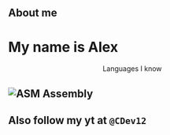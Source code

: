 ## About me

<h1>My name is Alex</h1>

<p align="center">Languages I know</p>

<img href="https://media.licdn.com/dms/image/D4D12AQEM9F_-u1OT5Q/article-cover_image-shrink_600_2000/0/1658763190886?e=2147483647&v=beta&t=PFy2LQAuefuy-w5fNVWMy_qO6OtNhLYS3ApqYMRXoyo" alt="ASM"> Assembly
-----------
Also follow my yt at ```@CDev12```
-----------
